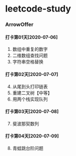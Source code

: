 # leetcode-study

### ArrowOffer
#### 打卡第01天[2020-07-06]
1. 数组中重复的数字
2. 二维数组查找问题
3. 字符串空格替换
#### 打卡第02天[2020-07-07]
4. 从尾到头打印链表
5. 重建二叉树【中等】
6. 用两个栈实现队列
#### 打卡第03天[2020-07-08]
7. 斐波那契数列
#### 打卡第04天[2020-07-09]
8. 青蛙跳台阶问题